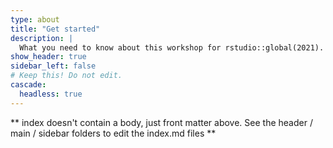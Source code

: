 ```yaml
---
type: about
title: "Get started"
description: |
  What you need to know about this workshop for rstudio::global(2021). Get excited!
show_header: true
sidebar_left: false
# Keep this! Do not edit.
cascade:
  headless: true
---
```


** index doesn't contain a body, just front matter above.
See the header / main / sidebar folders to edit the index.md files **
